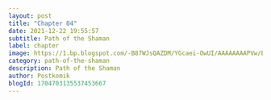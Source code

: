```yaml
---
layout: post 
title: "Chapter 04"
date: 2021-12-22 19:55:57
subtitle: Path of the Shaman
label: chapter
image: https://1.bp.blogspot.com/-B87WJsQAZDM/YGcaei-OwUI/AAAAAAAAPVw/ENAv6anu0-Y37-182_i_Jx_k52nDE15dwCLcBGAsYHQ/s72-c/path-of-the-shaman-915203-FDmR0W1b.jpg
category: path-of-the-shaman
description: Path of the Shaman
author: Postkomik
blogId: 1704703135537453667
---
```

